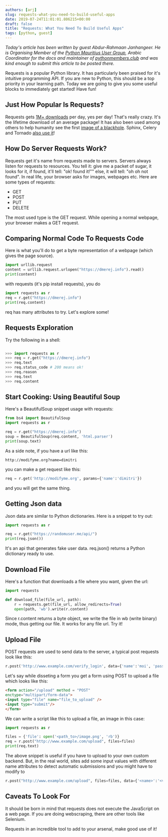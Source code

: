 ```yaml
---
authors: [arj]
slug: requests-what-you-need-to-build-useful-apps
date: 2019-07-24T11:01:01.806215+00:00
draft: false
title: "Requests: What You Need To Build Useful Apps"
tags: [python, guest]
---
```


_Today's article has been written by guest Abdur-Rahmaan Janhangeer. He is Organising Member of the [Python Mauritius User Group](http://www.pymug.com), Arabic Coordinator for the docs and maintainer of [pythonmembers.club](http://www.pythonmembers.club) and was kind enough to submit this article to be posted there._

Requests is a popular Python library. It has particularly been praised for it's intuitive programming API. If you are new to Python, this should be a top priority in your learning path. Today we are going to give you some useful blocks to immediately get started! Have fun!

## Just How Popular Is Requests?

Requests gets [1M+ downloads](https://pypistats.org/packages/requests) per day, yes per day! That's really crazy. It's the lifetime download of an average package! It has also been used among others to help humanity see the first [image of a blackhole](https://github.com/achael/eht-imaging/blob/master/requirements.txt). Sphinx, Celery and Tornado [also use it](https://libraries.io/pypi/requests)!

## How Do Server Requests Work?

Requests get it's name from requests made to servers. Servers always listen for requests to resources. You tell it: give me a packet of sugar, it looks for it, if found, it'll tell: "ok! found it!"" else, it will tell: "oh oh not found". In real life, your browser asks for images, webpages etc. Here are some types of requests:

- GET
- POST
- PUT
- DELETE

The most used type is the GET request. While opening a normal webpage, your browser makes a GET request.

## Comparing Normal Code To Requests Code

Here is what you'll do to get a byte representation of a webpage (which gives the page source).

```python
import urllib.request
content = urllib.request.urlopen("https://dmerej.info").read()
print(content)
```

with requests (it's pip install requests), you do

```python
import requests as r
req = r.get("https://dmerej.info")
print(req.content)
```

req has many attributes to try. Let's explore some!

## Requests Exploration

Try the following in a shell:

```python

>>> import requests as r
>>> req = r.get("https://dmerej.info")
>>> req.text
>>> req.status_code # 200 means ok!
>>> req.reason
>>> req.text
>>> req.content
```

## Start Cooking: Using Beautiful Soup

Here's a BeautifulSoup snippet usage with requests:

```python
from bs4 import BeautifulSoup
import requests as r

req = r.get("https://dmerej.info")
soup = BeautifulSoup(req.content, 'html.parser')
print(soup.text)
```

As a side note, if you have a url like this:

```
http://modifyme.org?name=dimitri
```

you can make a get request like this:

```python
req = r.get('http://modifyme.org', params={'name':'dimitri'})

```

and you will get the same thing.

## Getting Json data

Json data are similar to Python dictionaries. Here is a snippet to try out:

```python
import requests as r

req = r.get("https://randomuser.me/api/")
print(req.json())
```

It's an api that generates fake user data. req.json() returns a Python dictionary ready to use.

## Download File

Here's a function that downloads a file where you want, given the url:

```python
import requests

def download_file(file_url, path):
    r = requests.get(file_url, allow_redirects=True)
    open(path, 'wb').write(r.content)
```

Since r.content returns a byte object, we write the file in wb (write binary) mode, thus getting our file. It works for any file url. Try it!

## Upload File

POST requests are used to send data to the server, a typical post requests look like this:

```python
r.post('http://www.example.com/verify_login', data={'name':'moi', 'password':'1234'})
```

Let's say while disseting a form you get a form using POST to upload a file which looks like this:

```html
<form action="/upload" method = "POST"
enctype="multipart/form-data">
<input type="file" name="file_to_upload" />
<input type="submit"/>
</form>
```

We can write a script like this to upload a file, an image in this case:

```python
import requests as r

files = {'file': open('<path_to>/image.png', 'rb')}
req = r.post("http://www.example.com/upload", files=files)
print(req.text)
```

The above snippet is useful if you have to upload to your own custom backend. But, in the real world, sites add some input values with different name attributes to detect automatic submissions and you might have to modify to

```python
r.post("http://www.example.com/upload", files=files, data={'<name>':'<value>',})
```

## Caveats To Look For

It should be born in mind that requests does not execute the JavaScript on a web page. If you are doing webscraping, there are other tools like Selenium.

Requests in an incredible tool to add to your arsenal, make good use of it!





